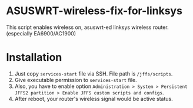 # ASUSWRT-wireless-fix-for-linksys
This script enables wireless on, asuswrt-ed linksys wireless router. (especially EA6900/AC1900)

Installation
============

1. Just copy ```services-start``` file via SSH. File path is ```/jffs/scripts```. 
2. Give executable permission to ```services-start``` file. 
3. Also, you have to enable option ```Administration > System > Persistent JFFS2 partition > Enable JFFS custom scripts and configs```.
4. After reboot, your router's wireless signal would be active status.

